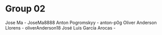 # Group 02


Jose Ma - JoseMa8888
Anton Pogromskyy - anton-p0g
Oliver Anderson Llorens - oliverAnderson18
José Luis García Arocas - 
